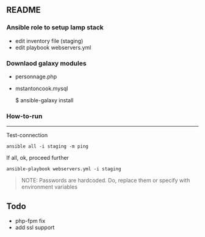 README
--------

### Ansible role to setup lamp stack

- edit inventory file  (staging)
- edit playbook webservers.yml


### Downlaod galaxy modules

- personnage.php
- mstantoncook.mysql

	$ ansible-galaxy install <module-name>


### How-to-run
---


Test-connection
		
	ansible all -i staging -m ping

If all, ok, proceed further

	ansible-playbook webservers.yml -i staging


>NOTE: Passwords are hardcoded. Do, replace them or specify with environment variables

Todo
---

- php-fpm fix
- add ssl support
